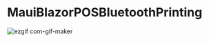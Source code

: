 # MauiBlazorPOSBluetoothPrinting

![ezgif com-gif-maker](https://user-images.githubusercontent.com/36914098/193479771-88fd8598-127f-4a26-87ed-29e31b4f0ffa.gif)
